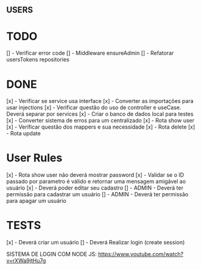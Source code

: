 ## USERS

# TODO

[] - Verificar error code
[] - Middleware ensureAdmin
[] - Refatorar usersTokens repositories

# DONE

[x] - Verificar se service usa interface
[x] - Converter as importações para usar injections
[x] - Verificar questão do uso de controller e useCase. Deverá separar por services
[x] - Criar o banco de dados local para testes
[x] - Converter sistema de erros para um centralizado
[x] - Rota show user
[x] - Verificar questão dos mappers e sua necessidade
[x] - Rota delete
[x] - Rota update

# User Rules

[x] - Rota show user não deverá mostrar password
[x] - Validar se o ID passado por parametro é válido e retornar uma mensagem amigável ao usuário
[x] - Deverá poder editar seu cadastro
[] - ADMIN - Deverá ter permissão para cadastrar um usuário
[] - ADMIN - Deverá ter permissão para apagar um usuário

# TESTS

[x] - Deverá criar um usuário
[] - Deverá Realizar login (create session)

SISTEMA DE LOGIN COM NODE JS: https://www.youtube.com/watch?v=rXWa9jtHu7g
